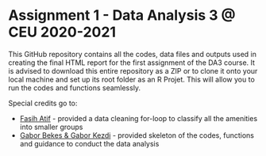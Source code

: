# Assignment 1 - Data Analysis 3 @ CEU 2020-2021

This GitHub repository contains all the codes, data files and outputs used in creating the final HTML report for the first assignment of the DA3 course. It is advised to download this entire repository as a ZIP or to clone it onto your local machine and set up its root folder as an R Projet. This will allow you to run the codes and functions seamlessly.

Special credits go to:
* [Fasih Atif](https://github.com/fasihatif) - provided a data cleaning for-loop to classify all the amenities into smaller groups
* [Gabor Bekes & Gabor Kezdi](https://gabors-data-analysis.com/data-and-code/) - provided skeleton of the codes, functions and guidance to conduct the data analysis
